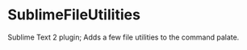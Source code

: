 SublimeFileUtilities
====================

Sublime Text 2 plugin; Adds a few file utilities to the command palate.  